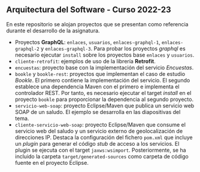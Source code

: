 ## Arquitectura del Software - Curso 2022-23

En este repositorio se alojan proyectos que se presentan como referencia durante el desarrollo de la asignatura.

- Proyectos **GraphQL**: `enlaces`, `usuarios`, `enlaces-graphql-1`, `enlaces-graphql-2` y `enlaces-graphql-3`. Para probar los proyectos *graphql* es necesario ejecutar `install` sobre los proyectos base `enlaces` y `usuarios`.
- `cliente-retrofit`: ejemplos de uso de la librería **Retrofit**.
- `encuestas`: proyecto base con la implementación del servicio *Encuestas*.
- `bookle` y `bookle-rest`: proyectos que implementan el caso de estudio *Bookle*. El primero contiene la implementación del servicio. El segundo establece una dependencia Maven con el primero e implementa el controlador REST. Por tanto, es necesario ejecutar el target *install* en el proyecto `bookle` para proporcionar la dependencia al segundo proyecto.
- `servicio-web-soap`: proyecto Eclipse/Maven que publica un servicio web SOAP de un saludo. El ejemplo se desarrolla en las diapositivas del tema.
- `cliente-servicio-web-soap`: proyecto Eclipse/Maven que consume el servicio web del saludo y un servicio externo de geolocalización de direcciones IP. Destaca la configuración del fichero `pom.xml` que incluye un *plugin* para generar el código *stub* de acceso a los servicios. El plugin se ejecuta con el target `jaxws:wsimport`. Posteriormente, se ha incluido la carpeta `target/generated-sources` como carpeta de código fuente en el proyecto Eclipse.
